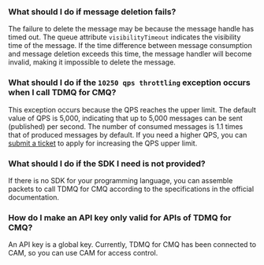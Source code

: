 ### What should I do if message deletion fails? 
The failure to delete the message may be because the message handle has timed out. The queue attribute `visibilityTimeout` indicates the visibility time of the message. If the time difference between message consumption and message deletion exceeds this time, the message handler will become invalid, making it impossible to delete the message. 

### What should I do if the `10250 qps throttling` exception occurs when I call TDMQ for CMQ? 
This exception occurs because the QPS reaches the upper limit. The default value of QPS is 5,000, indicating that up to 5,000 messages can be sent (published) per second. The number of consumed messages is 1.1 times that of produced messages by default. If you need a higher QPS, you can [submit a ticket](https://console.intl.cloud.tencent.com/workorder/category) to apply for increasing the QPS upper limit.

### What should I do if the SDK I need is not provided?
If there is no SDK for your programming language, you can assemble packets to call TDMQ for CMQ according to the specifications in the official documentation.

### How do I make an API key only valid for APIs of TDMQ for CMQ?
An API key is a global key. Currently, TDMQ for CMQ has been connected to CAM, so you can use CAM for access control.

